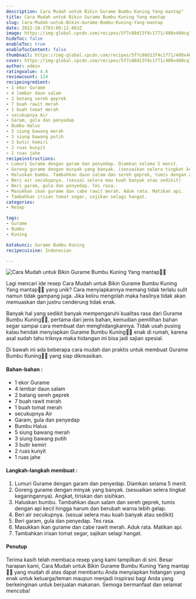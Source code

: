 ```yaml
---
description: Cara Mudah untuk Bikin Gurame Bumbu Kuning Yang mantap"
title: Cara Mudah untuk Bikin Gurame Bumbu Kuning Yang mantap
slug: Cara-Mudah-untuk-Bikin-Gurame-Bumbu-Kuning-Yang-mantap
date: 2022-10-2T03:09:12.063Z
image: https://img-global.cpcdn.com/recipes/5f7c88d13f4c1771/400x400cq70/photo.jpg
hideToc: false
enableToc: true
enableTocContent: false
thumbnail: https://img-global.cpcdn.com/recipes/5f7c88d13f4c1771/400x400cq70/photo.jpg
cover: https://img-global.cpcdn.com/recipes/5f7c88d13f4c1771/400x400cq70/photo.jpg
author: admin
ratingvalue: 4.8
reviewcount: 124
recipeingredient:
- 1 ekor Gurame
- 4 lembar daun salam
- 2 batang sereh geprek
- 7 buah rawit merah
- 1 buah tomat merah
- secukupnya Air
- Garam, gula dan penyedap
- Bumbu Halus
- 5 siung bawang merah
- 3 siung bawang putih
- 3 butir kemiri
- 2 ruas kunyit
- 1 ruas jahe
recipeinstructions:
- Lumuri Gurame dengan garam dan penyedap. Diamkan selama 5 menit.
- Goreng gurame dengan minyak yang banyak. (sesuaikan selera tingkat kegaringannya). Angkat, tiriskan dan sisihkan.
- Haluskan bumbu. Tambahkan daun salam dan sereh geprek, tumis dengan api kecil hingga harum dan berubah warna lebih gelap.
- Beri air secukupnya. (sesuai selera mau kuah banyak atau sedikit)
- Beri garam, gula dan penyedap. Tes rasa.
- Masukkan ikan gurame dan cabe rawit merah. Aduk rata. Matikan api.
- Tambahkan irisan tomat segar, sajikan selagi hangat.
categories:
- Resep

tags:
- Gurame
- Bumbu
- Kuning

katakunci: Gurame Bumbu Kuning
recipecuisine: Indonesian

---
```


![Cara Mudah untuk Bikin Gurame Bumbu Kuning Yang mantap👩‍🍳](https://img-global.cpcdn.com/recipes/5f7c88d13f4c1771/400x400cq70/photo.jpg)

Lagi mencari ide resep Cara Mudah untuk Bikin Gurame Bumbu Kuning Yang mantap👩‍🍳 yang unik? Cara menyiapkannya memang tidak terlalu sulit namun tidak gampang juga. Jika keliru mengolah maka hasilnya tidak akan memuaskan dan justru cenderung tidak enak.

Banyak hal yang sedikit banyak mempengaruhi kualitas rasa dari Gurame Bumbu Kuning👩‍🍳, pertama dari jenis bahan, kemudian pemilihan bahan segar sampai cara membuat dan menghidangkannya. Tidak usah pusing kalau hendak menyiapkan Gurame Bumbu Kuning👩‍🍳 enak di rumah, karena asal sudah tahu triknya maka hidangan ini bisa jadi sajian spesial.

Di bawah ini ada beberapa cara mudah dan praktis untuk membuat Gurame Bumbu Kuning👩‍🍳 yang siap dikreasikan.

<!--inarticleads1-->

#### Bahan-bahan :

- 1 ekor Gurame
- 4 lembar daun salam
- 2 batang sereh geprek
- 7 buah rawit merah
- 1 buah tomat merah
- secukupnya Air
- Garam, gula dan penyedap
- Bumbu Halus
- 5 siung bawang merah
- 3 siung bawang putih
- 3 butir kemiri
- 2 ruas kunyit
- 1 ruas jahe

<!--inarticleads2-->

#### Langkah-langkah membuat :

1. Lumuri Gurame dengan garam dan penyedap. Diamkan selama 5 menit.
1. Goreng gurame dengan minyak yang banyak. (sesuaikan selera tingkat kegaringannya). Angkat, tiriskan dan sisihkan.
1. Haluskan bumbu. Tambahkan daun salam dan sereh geprek, tumis dengan api kecil hingga harum dan berubah warna lebih gelap.
1. Beri air secukupnya. (sesuai selera mau kuah banyak atau sedikit)
1. Beri garam, gula dan penyedap. Tes rasa.
1. Masukkan ikan gurame dan cabe rawit merah. Aduk rata. Matikan api.
1. Tambahkan irisan tomat segar, sajikan selagi hangat.

#### Penutup

Terima kasih telah membaca resep yang kami tampilkan di sini. Besar harapan kami, Cara Mudah untuk Bikin Gurame Bumbu Kuning Yang mantap👩‍🍳 yang mudah di atas dapat membantu Anda menyiapkan hidangan yang enak untuk keluarga/teman maupun menjadi inspirasi bagi Anda yang berkeinginan untuk berjualan makanan. Semoga bermanfaat dan selamat mencoba!